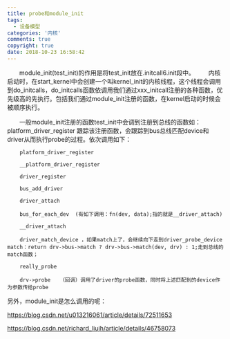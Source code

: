 ```yaml
---
title: probe和module_init
tags:
  - 设备模型
categories: '内核'
comments: true
copyright: true
date: 2018-10-23 16:58:42
---
```



　　module_init(test_init)的作用是将test_init放在.initcall6.init段中。
　　内核启动时，在start_kernel中会创建一个叫kernel_init的内核线程，这个线程会调用到do_initcalls，do_initcalls函数依调用我们通过xxx_initcall注册的各种函数，优先级高的先执行。包括我们通过module_init注册的函数，在kernel启动的时候会被顺序执行。

　　一般module_init注册的函数test_init中会调到注册到总线的函数如：
platform_driver_register
跟踪该注册函数，会跟踪到bus总线匹配device和driver从而执行probe的过程。依次调用如下：

		platform_driver_register

		__platform_driver_register

		driver_register

		bus_add_driver

		driver_attach

		bus_for_each_dev  (有如下调用：fn(dev, data);指的就是__driver_attach)

		__driver_attach

		driver_match_device ，如果match上了，会继续向下走到driver_probe_device    match：return drv->bus->match ? drv->bus->match(dev, drv) : 1;走到总线的match函数；

		really_probe

		drv->probe   （回调）调用了driver的probe函数，同时将上述匹配到的device作为参数传给probe
另外，module_init是怎么调用的呢：

https://blog.csdn.net/u013216061/article/details/72511653

https://blog.csdn.net/richard_liujh/article/details/46758073
